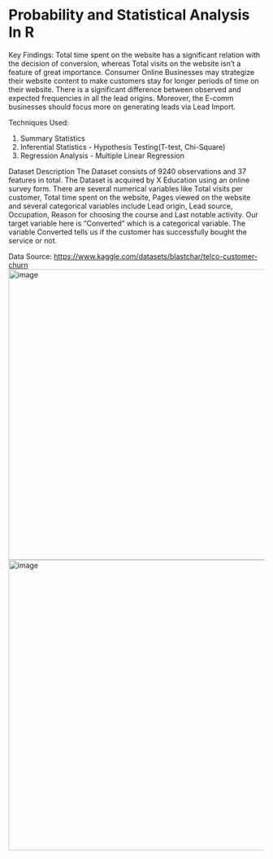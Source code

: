 # Probability and Statistical Analysis In R
Key Findings:
Total time spent on the website has a significant relation with the decision of conversion, whereas Total visits on the website isn’t a feature of great importance. Consumer Online Businesses may strategize their website content to make customers stay for longer periods of time on their website. There is a significant difference between observed and expected frequencies in all the lead origins. Moreover, the E-comm businesses should focus more on generating leads via Lead Import.

Techniques Used:
1. Summary Statistics
2. Inferential Statistics - Hypothesis Testing(T-test, Chi-Square)
3. Regression Analysis - Multiple Linear Regression

Dataset Description
The Dataset consists of 9240 observations and 37 features in total. The Dataset is acquired by X Education using an online survey form. There are several numerical variables like Total visits per customer, Total time spent on the website, Pages viewed on the website and several categorical variables include Lead origin, Lead source, Occupation, Reason for choosing the course and Last notable activity. Our target variable here is “Converted” which is a categorical variable. The variable Converted tells us if the customer has successfully bought the service or not.


Data Source: https://www.kaggle.com/datasets/blastchar/telco-customer-churn
<img width="571" alt="image" src="https://github.com/OmkarS12/Customer-Churn-Anlaysis/assets/122317280/012c9ca2-f5bd-4035-baaa-bb7599cb6362">
<img width="571" alt="image" src="https://github.com/OmkarS12/Customer-Churn-Anlaysis/assets/122317280/25d34b16-32c3-4d44-8a7d-72ca1ae092f0">
